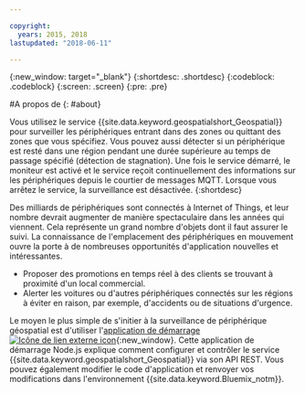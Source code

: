 ```yaml
---

copyright:
  years: 2015, 2018
lastupdated: "2018-06-11"

---
```


<!-- Attribute definitions -->
{:new_window: target="_blank"}
{:shortdesc: .shortdesc}
{:codeblock: .codeblock}
{:screen: .screen}
{:pre: .pre}

#A propos de
{: #about}


Vous utilisez le service {{site.data.keyword.geospatialshort_Geospatial}} pour surveiller les périphériques entrant dans des zones ou quittant des zones que vous spécifiez. Vous pouvez aussi détecter si un périphérique est resté dans une région pendant une durée supérieure au temps de passage spécifié (détection de stagnation). Une fois le service démarré, le moniteur est activé et le service reçoit continuellement des informations sur les périphériques depuis le courtier de messages MQTT. Lorsque vous arrêtez le service, la surveillance est désactivée.
{:shortdesc}


Des milliards de périphériques sont connectés à Internet of Things, et leur nombre devrait augmenter de manière spectaculaire dans les années qui viennent. Cela représente un grand nombre d'objets dont il faut assurer le suivi. La connaissance de l'emplacement des périphériques en mouvement ouvre la porte à de nombreuses opportunités d'application nouvelles et intéressantes.

* Proposer des promotions en temps réel à des clients se trouvant à proximité d'un local commercial.
* Alerter les voitures ou d'autres périphériques connectés sur les régions à éviter en raison, par exemple, d'accidents ou de situations d'urgence.


Le moyen le plus simple de s'initier à la surveillance de périphérique géospatial est d'utiliser l'[application de démarrage ![Icône de lien externe icon](../../icons/launch-glyph.svg "Icône de lien externe icon")](https://developer.ibm.com/streamsdev/docs/build-real-time-location-monitoring-application-ibm-cloud-geospatial-analytics-node-js/){:new_window}. Cette application de démarrage Node.js explique comment configurer et contrôler le service {{site.data.keyword.geospatialshort_Geospatial}} via son API REST. Vous pouvez également modifier le code d'application et renvoyer vos modifications dans l'environnement {{site.data.keyword.Bluemix_notm}}.
